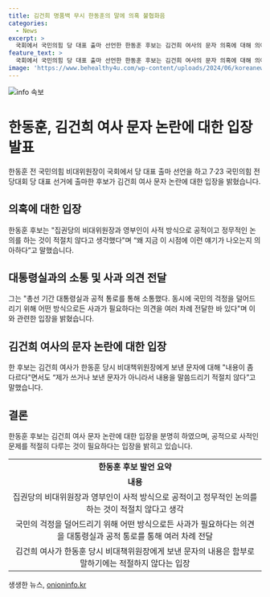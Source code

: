 ```yaml
---
title: 김건희 명품백 무시 한동훈의 말에 의혹 불협화음
categories:
  - News
excerpt: >
  국회에서 국민의힘 당 대표 출마 선언한 한동훈 후보는 김건희 여사의 문자 의혹에 대해 의아함을 표명하며, 사과가 필요하다는 의견을 전달했다고 전했다. 전날 김규완 CBS 논설위원은 김 여사가 문자를 보내도 한 후보의 반응이 없었다고 주장하며 해당 문자를 그래픽으로 재구성해 방송했지만, 한 후보는 해당 문자를 인정하지 않았다.
feature_text: >
  국회에서 국민의힘 당 대표 출마 선언한 한동훈 후보는 김건희 여사의 문자 의혹에 대해 의아함을 표명하며, 사과가 필요하다는 의견을 전달했다고 전했다. 전날 김규완 CBS 논설위원은 김 여사가 문자를 보내도 한 후보의 반응이 없었다고 주장하며 해당 문자를 그래픽으로 재구성해 방송했지만, 한 후보는 해당 문자를 인정하지 않았다.
image: 'https://www.behealthy4u.com/wp-content/uploads/2024/06/koreanews.jpg'
---
```


<p><img src="https://www.behealthy4u.com/wp-content/uploads/2024/06/koreanews.jpg" alt="info 속보" /></p>

<h1>한동훈, 김건희 여사 문자 논란에 대한 입장 발표</h1>

<p data-ke-size="size16">한동훈 전 국민의힘 비대위원장이 국회에서 당 대표 출마 선언을 하고 7·23 국민의힘 전당대회 당 대표 선거에 출마한 후보가 김건희 여사 문자 논란에 대한 입장을 밝혔습니다.</p>

<h2 data-ke-size="size26">의혹에 대한 입장</h2>

<p data-ke-size="size16">한동훈 후보는 "집권당의 비대위원장과 영부인이 사적 방식으로 공적이고 정무적인 논의를 하는 것이 적절치 않다고 생각했다"며 “왜 지금 이 시점에 이런 얘기가 나오는지 의아하다”고 말했습니다.</p>

<h2 data-ke-size="size26">대통령실과의 소통 및 사과 의견 전달</h2>

<p data-ke-size="size16">그는 "총선 기간 대통령실과 공적 통로를 통해 소통했다. 동시에 국민의 걱정을 덜어드리기 위해 어떤 방식으로든 사과가 필요하다는 의견을 여러 차례 전달한 바 있다"며 이와 관련한 입장을 밝혔습니다.</p>

<h2 data-ke-size="size26">김건희 여사의 문자 논란에 대한 입장</h2>

<p data-ke-size="size16">한 후보는 김건희 여사가 한동훈 당시 비대책위원장에게 보낸 문자에 대해 "내용이 좀 다르다"면서도 “제가 쓰거나 보낸 문자가 아니라서 내용을 말씀드리기 적절치 않다”고 말했습니다.</p>

<h2 data-ke-size="size26">결론</h2>

<p data-ke-size="size16">한동훈 후보는 김건희 여사 문자 논란에 대한 입장을 분명히 하였으며, 공적으로 사적인 문제를 적절히 다루는 것이 필요하다는 입장을 밝히고 있습니다.</p>

<table>
    <tr>
        <td style="text-align: center; height: 17px;"><b>한동훈 후보 발언 요약</b></td>
    </tr>
    <tr>
        <td style="text-align: center;"><b>내용</b></td>
    </tr>
    <tr>
        <td style="text-align: center;">집권당의 비대위원장과 영부인이 사적 방식으로 공적이고 정무적인 논의를 하는 것이 적절치 않다고 생각</td>
    </tr>
    <tr>
        <td style="text-align: center;">국민의 걱정을 덜어드리기 위해 어떤 방식으로든 사과가 필요하다는 의견을 대통령실과 공적 통로를 통해 여러 차례 전달</td>
    </tr>
    <tr>
        <td style="text-align: center;">김건희 여사가 한동훈 당시 비대책위원장에게 보낸 문자의 내용은 함부로 말하기에는 적절하지 않다는 입장</td>
    </tr>
</table>
생생한 뉴스, <a href="https://onioninfo.kr" rel="dofollow">onioninfo.kr</a>


